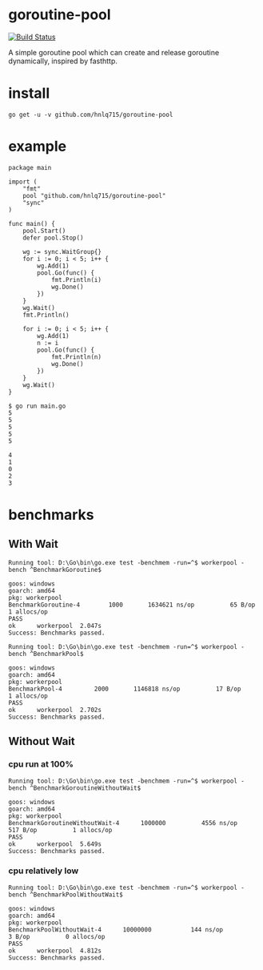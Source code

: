 # goroutine-pool
[![Build Status](https://travis-ci.org/hnlq715/goroutine-pool.svg?branch=master)](https://travis-ci.org/hnlq715/goroutine-pool)

A simple goroutine pool which can create and release goroutine dynamically, inspired by fasthttp.

# install
```
go get -u -v github.com/hnlq715/goroutine-pool
```
# example
```
package main

import (
	"fmt"
	pool "github.com/hnlq715/goroutine-pool"
	"sync"
)

func main() {
	pool.Start()
	defer pool.Stop()

	wg := sync.WaitGroup{}
	for i := 0; i < 5; i++ {
		wg.Add(1)
		pool.Go(func() {
			fmt.Println(i)
			wg.Done()
		})
	}
	wg.Wait()
	fmt.Println()

	for i := 0; i < 5; i++ {
		wg.Add(1)
		n := i
		pool.Go(func() {
			fmt.Println(n)
			wg.Done()
		})
	}
	wg.Wait()
}
```

```
$ go run main.go
5
5
5
5
5

4
1
0
2
3
```

# benchmarks

## With Wait
```
Running tool: D:\Go\bin\go.exe test -benchmem -run=^$ workerpool -bench ^BenchmarkGoroutine$

goos: windows
goarch: amd64
pkg: workerpool
BenchmarkGoroutine-4   	    1000	   1634621 ns/op	      65 B/op	       1 allocs/op
PASS
ok  	workerpool	2.047s
Success: Benchmarks passed.
```

```
Running tool: D:\Go\bin\go.exe test -benchmem -run=^$ workerpool -bench ^BenchmarkPool$

goos: windows
goarch: amd64
pkg: workerpool
BenchmarkPool-4   	    2000	   1146818 ns/op	      17 B/op	       1 allocs/op
PASS
ok  	workerpool	2.702s
Success: Benchmarks passed.
```

## Without Wait

### cpu run at 100%
```
Running tool: D:\Go\bin\go.exe test -benchmem -run=^$ workerpool -bench ^BenchmarkGoroutineWithoutWait$

goos: windows
goarch: amd64
pkg: workerpool
BenchmarkGoroutineWithoutWait-4   	 1000000	      4556 ns/op	     517 B/op	       1 allocs/op
PASS
ok  	workerpool	5.649s
Success: Benchmarks passed.
```

### cpu relatively low

```
Running tool: D:\Go\bin\go.exe test -benchmem -run=^$ workerpool -bench ^BenchmarkPoolWithoutWait$

goos: windows
goarch: amd64
pkg: workerpool
BenchmarkPoolWithoutWait-4   	10000000	       144 ns/op	       3 B/op	       0 allocs/op
PASS
ok  	workerpool	4.812s
Success: Benchmarks passed.
```
